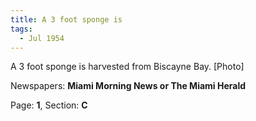```yaml
---  
title: A 3 foot sponge is  
tags:  
  - Jul 1954  
---  
```

  
A 3 foot sponge is harvested from Biscayne Bay. [Photo]  
  
Newspapers: **Miami Morning News or The Miami Herald**  
  
Page: **1**, Section: **C** 
